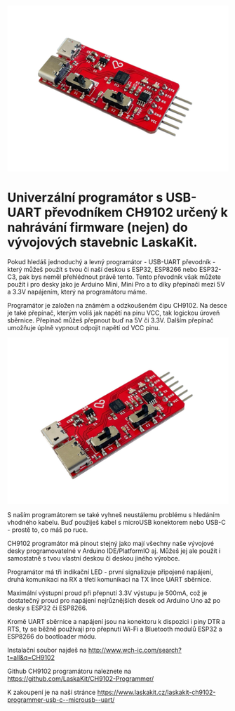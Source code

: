 ![LaskaKit CH9102 Programmer](https://github.com/LaskaKit/CH9102-Programmer/blob/main/img/3.jpg)

# Univerzální programátor s USB-UART převodníkem CH9102 určený k nahrávání firmware (nejen) do vývojových stavebnic LaskaKit. 

Pokud hledáš jednoduchý a levný programátor - USB-UART převodník - který můžeš použít s tvou či naší deskou s ESP32, ESP8266 nebo ESP32-C3, pak bys neměl přehlédnout právě tento. Tento převodník však můžete použít i pro desky jako je Arduino Mini, Mini Pro a to díky přepínači mezi 5V a 3.3V napájením, který na programátoru máme.

Programátor je založen na známém a odzkoušeném čipu CH9102. Na desce je také přepínač, kterým volíš jak napětí na pinu VCC, tak logickou úroveň sběrnice. Přepínač můžeš přepnout buď na 5V či 3.3V. Dalším přepínač umožňuje úplně vypnout odpojit napětí od VCC pinu.

![LaskaKit CH9102 Programmer](https://github.com/LaskaKit/CH9102-Programmer/blob/main/img/4.jpg)

S naším programátorem se také vyhneš neustálemu problému s hledáním vhodného kabelu. Buď použiješ kabel s microUSB konektorem nebo USB-C - prostě to, co máš po ruce.

CH9102 programátor má pinout stejný jako mají všechny naše vývojové desky programovatelné v Arduino IDE/PlatformIO aj. Můžeš jej ale použít i samostatně s tvou vlastní deskou či deskou jiného výrobce. 

Programátor má tři indikační LED - první signalizuje připojené napájení, druhá komunikaci na RX a třetí komunikaci na TX lince UART sběrnice. 

Maximální výstupní proud při přepnutí 3.3V výstupu je 500mA, což je dostatečný proud pro napájení nejrůznějších desek od Arduino Uno až po desky s ESP32 či ESP8266.

Kromě UART sběrnice a napájení jsou na konektoru k dispozici i piny DTR a RTS, ty se běžně používají pro přepnutí Wi-Fi a Bluetooth modulů ESP32 a ESP8266 do bootloader módu.

Instalační soubor najdeš na http://www.wch-ic.com/search?t=all&q=CH9102

Github CH9102 programátoru naleznete na https://github.com/LaskaKit/CH9102-Programmer/

K zakoupení je na naší stránce https://www.laskakit.cz/laskakit-ch9102-programmer-usb-c--microusb--uart/
